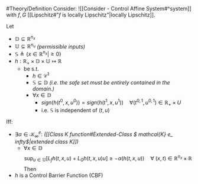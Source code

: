 #Theory/Definition 
Consider: ![[Consider - Control Affine System#^system]]
with $f,G$ [[Lipschitz#"$f$ is locally Lipschitz"|locally Lipschitz]].

Let
- $\mathbb{D}\subseteq\mathbb{R}^{n_x}$
- $\mathbb{U}\subseteq\mathbb{R}^{n_u}$     *(permissible inputs)*
- $\mathbb{S}\triangleq\{x\in\mathbb{R}^{n_x}|\geq0\}$
- $h:\mathbb{R}_+\times\mathbb{D}\times\mathbb{U}\mapsto\mathbb{R}$
	- be s.t.
		- $h\in\mathcal{C}^1$
		- $\mathbb{S} \subseteq \mathbb{D}$      *(i.e. the safe set must be entirely contained in the domain.)*
		- $\forall x\in\mathbb{D}$
			- $sign(h(t^0,x,u^0)) = sign(h(t^1,x,u^1))\quad \forall(t^{0,1},u^{0,1})\in\mathbb{R}_+\times U$ 
			- i.e. $\mathbb{S}$ is independent of $(t,u)$

Iff:
- $\exists \alpha \in \mathcal{K}^e_\infty:$       *([[Class K function#Extended-Class $ mathcal{K} e_ infty$|extended class K]])*
	- $\forall x\in\mathbb{D}$
$$\sup_{u\in \mathbb{U}}\big[L_fh(t,x,u) + L_Gh(t,x,u)u\big] \geq -\alpha(h(t,x,u)) \quad \forall~(x,t)\in\mathbb{R}^{n_x}\times\mathbb{R}$$
Then
-  $h$ is a Control Barrier Function (CBF)

